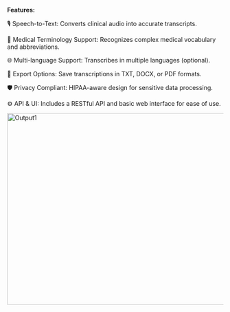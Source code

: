 **Features:**

🎙️ Speech-to-Text: Converts clinical audio into accurate transcripts.

🧠 Medical Terminology Support: Recognizes complex medical vocabulary and abbreviations.

🌐 Multi-language Support: Transcribes in multiple languages (optional).

📁 Export Options: Save transcriptions in TXT, DOCX, or PDF formats.

🛡️ Privacy Compliant: HIPAA-aware design for sensitive data processing.  

⚙️ API & UI: Includes a RESTful API and basic web interface for ease of use.

<img width="917" height="446" alt="Output1" src="https://github.com/user-attachments/assets/5cd6c55d-c9d4-42b2-bf08-f9f031a5f809" />

